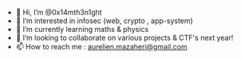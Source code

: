 - 👋 Hi, I’m @0x14mth3n1ght
- 👀 I’m interested in infosec (web, crypto , app-system)
- 🌱 I’m currently learning maths & physics 
- 💞️ I’m looking to collaborate on various projects & CTF's next year!
- 📫 How to reach me : aurelien.mazaheri@gmail.com
<!---
0x14mth3n1ght/0x14mth3n1ght is a ✨ special ✨ repository because its `README.md` (this file) appears on your GitHub profile.
You can click the Preview link to take a look at your changes.
--->

